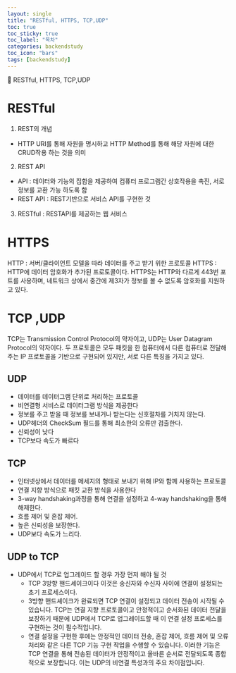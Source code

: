 ```yaml
---
layout: single
title: "RESTful, HTTPS, TCP,UDP"
toc: true
toc_sticky: true
toc_label: "목차"
categories: backendstudy
toc_icon: "bars"
tags: [backendstudy]
---
```


📘 RESTful, HTTPS, TCP,UDP

# RESTful
1. REST의 개념
- HTTP URI를 통해 자원을 명시하고 HTTP Method를 통해 해당 자원에 대한 CRUD작용 하는 것을 의미
2. REST API
- API : 데이터와 기능의 집합을 제공하여 컴퓨터 프로그램간 상호작용을 촉진, 서로 정보를 교환 가능 하도록 함
- REST API : REST기반으로 서비스 API를 구현한 것 
3. RESTful : RESTAPI를 제공하는 웹 서비스

# HTTPS
HTTP : 서버/클라이언트 모델을 따라 데이터를 주고 받기 위한 프로토콜
HTTPS : HTTP에 데이터 암호화가 추가된 프로토콜이다. HTTPS는 HTTP와 다르게 443번 포트를 사용하며, 네트워크 상에서 중간에 제3자가 정보를 볼 수 없도록 암호화를 지원하고 있다.

# TCP ,UDP
TCP는 Transmission Control Protocol의 약자이고, UDP는 User Datagram Protocol의 약자이다. 두 프로토콜은 모두 패킷을 한 컴퓨터에서 다른 컴퓨터로 전달해주는 IP 프로토콜을 기반으로 구현되어 있지만, 서로 다른 특징을 가지고 있다.

## UDP
- 데이터를 데이터그램 단위로 처리하는 프로토콜
- 비연결형 서비스로 데이터그램 방식을 제공한다
- 정보를 주고 받을 때 정보를 보내거나 받는다는 신호절차를 거치지 않는다.
- UDP헤더의 CheckSum 필드를 통해 최소한의 오류만 검출한다.
- 신뢰성이 낮다
- TCP보다 속도가 빠르다

## TCP
- 인터넷상에서 데이터를 메세지의 형태로 보내기 위해 IP와 함께 사용하는 프로토콜
- 연결 지향 방식으로 패킷 교환 방식을 사용한다
- 3-way handshaking과정을 통해 연결을 설정하고 4-way handshaking을 통해 해제한다.
- 흐름 제어 및 혼잡 제어.
- 높은 신뢰성을 보장한다.
- UDP보다 속도가 느리다.    

## UDP to TCP
- UDP에서 TCP로 업그레이드 할 경우 가장 먼저 해야 될 것
    - TCP 3방향 핸드셰이크이다 이것은 송신자와 수신자 사이에 연결이 설정되는 초기 프로세스이다. 
    - 3방향 핸드셰이크가 완료되면 TCP 연결이 설정되고 데이터 전송이 시작될 수 있습니다. TCP는 연결 지향 프로토콜이고 안정적이고 순서화된 데이터 전달을 보장하기 때문에 UDP에서 TCP로 업그레이드할 때 이 연결 설정 프로세스를 구현하는 것이 필수적입니다.
    - 연결 설정을 구현한 후에는 안정적인 데이터 전송, 혼잡 제어, 흐름 제어 및 오류 처리와 같은 다른 TCP 기능 구현 작업을 수행할 수 있습니다. 이러한 기능은 TCP 연결을 통해 전송된 데이터가 안정적이고 올바른 순서로 전달되도록 종합적으로 보장합니다. 이는 UDP의 비연결 특성과의 주요 차이점입니다.